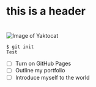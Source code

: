 # this is a  header <h1>



![Image of Yaktocat](https://raw.githubusercontent.com/fenago/communicate-using-markdown/master/yaktocat.png)


```
$ git init
Test
```


- [ ] Turn on GitHub Pages
- [ ] Outline my portfolio
- [ ] Introduce myself to the world
